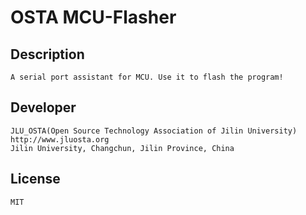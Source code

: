# OSTA MCU-Flasher 

## Description
	A serial port assistant for MCU. Use it to flash the program!


## Developer
	JLU_OSTA(Open Source Technology Association of Jilin University)
	http://www.jluosta.org
	Jilin University, Changchun, Jilin Province, China


## License
	MIT